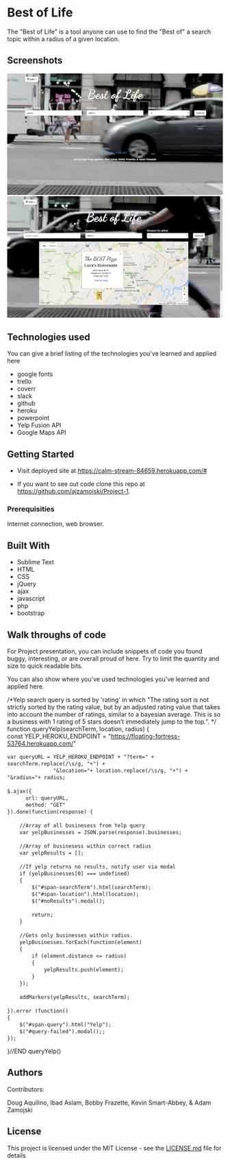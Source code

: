 # Best of Life

The "Best of Life" is a tool anyone can use to find the "Best of" a search topic within a radius of a given location.

## Screenshots
![screenshot1](screenshot1.png)
![screenshot2](screenshot2.png)

## Technologies used
You can give a brief listing of the technologies you've learned and applied here

- google fonts 
- trello 
- coverr 
- slack 
- github 
- heroku 
- powerpoint 
- Yelp Fusion API 
- Google Maps API

## Getting Started

- Visit deployed site at https://calm-stream-84659.herokuapp.com/#

- If you want to see out code clone this repo at https://github.com/ajzamojski/Project-1.

### Prerequisities

Internet connection, web browser.



## Built With

* Sublime Text
* HTML 
* CSS 
* jQuery 
* ajax 
* javascript 
* php 
* bootstrap 

## Walk throughs of code
For Project presentation, you can include snippets of code you found buggy, interesting, or are overall proud of here.  Try to limit the quantity and size to quick readable bits.

You can also show where you've used technologies you've learned and applied here.

/*Yelp search query is sorted by 'rating' in which "The rating sort is not strictly sorted by 
the rating value, but by an adjusted rating value that takes into account the number of 
ratings, similar to a bayesian average. This is so a business with 1 rating of 5 stars 
doesn’t immediately jump to the top.". 
*/
function queryYelp(searchTerm, location, radius)
{					
	const YELP_HEROKU_ENDPOINT = "https://floating-fortress-53764.herokuapp.com/"

	var queryURL = YELP_HEROKU_ENDPOINT + "?term=" + searchTerm.replace(/\s/g, "+") +
				   "&location="+ location.replace(/\s/g, "+") + "&radius="+ radius;

	$.ajax({
	      url: queryURL,
	      method: "GET"
    }).done(function(response) {

    	//Array of all businesess from Yelp query
    	var yelpBusinesses = JSON.parse(response).businesses;

    	//Array of businesess within correct radius
    	var yelpResults = [];	

    	//If yelp returns no results, notify user via modal
    	if (yelpBusinesses[0] === undefined)
    	{	    		
    		$("#span-searchTerm").html(searchTerm);  
    		$("#span-location").html(location);
    		$("#noResults").modal();
  
    		return;
    	}
	
		//Gets only businesses within radius.
    	yelpBusinesses.forEach(function(element)
    	{
    		if (element.distance <= radius)
    		{
    			yelpResults.push(element);
    		}	
    	});

    	addMarkers(yelpResults, searchTerm);

    }).error (function()
    {
		$("#span-query").html("Yelp");
        $("#query-failed").modal();;
	});

}//END queryYelp()

## Authors
Contributors:

Doug Aquilino, Ibad Aslam, Bobby Frazette, Kevin Smart-Abbey, & Adam Zamojski

## License

This project is licensed under the MIT License - see the [LICENSE.md](LICENSE.md) file for details

